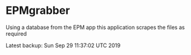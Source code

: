# EPMgrabber
Using a database from the EPM app this application scrapes the files as required


Latest backup: Sun Sep 29 11:37:02 UTC 2019
